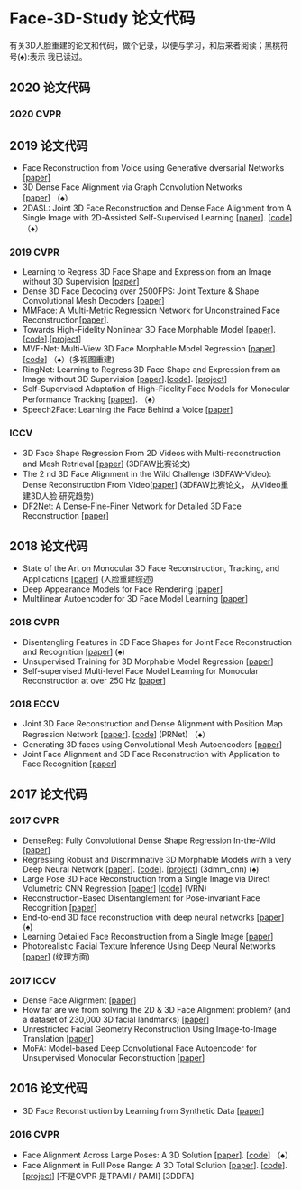 # Face-3D-Study 论文代码
有关3D人脸重建的论文和代码，做个记录，以便与学习，和后来者阅读；黑桃符号(&spades;):表示 我已读过。
## 2020 论文代码
### 2020 CVPR


## 2019  论文代码
- Face Reconstruction from Voice using Generative dversarial Networks [[paper]](http://papers.nips.cc/paper/8768-face-reconstruction-from-voice-using-generative-adversarial-networks)
- 3D Dense Face Alignment via Graph Convolution Networks [[paper](https://arxiv.org/abs/1904.05562#:~:text=Recently%2C%203D%20face%20reconstruction%20and,of%20face%20with%20pose%20information.)] （&spades;）
- 2DASL: Joint 3D Face Reconstruction and Dense Face Alignment from A Single Image with 2D-Assisted Self-Supervised Learning [[paper](https://github.com/XgTu/2DASL)]. [[code](https://arxiv.org/abs/1903.09359)] （&spades;）
### 2019 CVPR
- Learning to Regress 3D Face Shape and Expression from an Image without 3D Supervision [[paper](http://openaccess.thecvf.com/content_CVPR_2019/html/Sanyal_Learning_to_Regress_3D_Face_Shape_and_Expression_From_an_CVPR_2019_paper.html)]
- Dense 3D Face Decoding over 2500FPS: Joint Texture & Shape Convolutional Mesh Decoders [[paper](http://openaccess.thecvf.com/content_CVPR_2019/html/Zhou_Dense_3D_Face_Decoding_Over_2500FPS_Joint_Texture__Shape_CVPR_2019_paper.html)]
- MMFace: A Multi-Metric Regression Network for Unconstrained Face Reconstruction[[paper](http://openaccess.thecvf.com/content_CVPR_2019/html/Yi_MMFace_A_Multi-Metric_Regression_Network_for_Unconstrained_Face_Reconstruction_CVPR_2019_paper.html)]. 
- Towards High-Fidelity Nonlinear 3D Face Morphable Model [[paper](http://openaccess.thecvf.com/content_CVPR_2019/html/Tran_Towards_High-Fidelity_Nonlinear_3D_Face_Morphable_Model_CVPR_2019_paper.html)]. [[code](https://github.com/tranluan/Nonlinear_Face_3DMM)].[[project](http://cvlab.cse.msu.edu/project-nonlinear-3dmm.html)]
- MVF-Net: Multi-View 3D Face Morphable Model Regression [[paper](http://openaccess.thecvf.com/content_CVPR_2019/html/Wu_MVF-Net_Multi-View_3D_Face_Morphable_Model_Regression_CVPR_2019_paper.html)]. [[code](https://github.com/Fanziapril/mvfnet)] （&spades;）(多视图重建)
-  RingNet: Learning to Regress 3D Face Shape and Expression from an Image without 3D Supervision [[paper](http://openaccess.thecvf.com/content_CVPR_2019/html/Sanyal_Learning_to_Regress_3D_Face_Shape_and_Expression_From_an_CVPR_2019_paper.html)].[[code](https://github.com/soubhiksanyal/RingNet)]. [[project](https://ringnet.is.tue.mpg.de/)]
- Self-Supervised Adaptation of High-Fidelity Face Models for Monocular Performance Tracking [[paper](http://openaccess.thecvf.com/content_CVPR_2019/html/Yoon_Self-Supervised_Adaptation_of_High-Fidelity_Face_Models_for_Monocular_Performance_Tracking_CVPR_2019_paper.html)].  （&spades;）
- Speech2Face: Learning the Face Behind a Voice [[paper](http://openaccess.thecvf.com/content_CVPR_2019/html/Oh_Speech2Face_Learning_the_Face_Behind_a_Voice_CVPR_2019_paper.html)]
### ICCV
 - 3D Face Shape Regression From 2D Videos with Multi-reconstruction and Mesh Retrieval [[paper](http://openaccess.thecvf.com/content_ICCVW_2019/html/3DFAW/Shao_3D_Face_Shape_Regression_From_2D_Videos_with_Multi-Reconstruction_and_ICCVW_2019_paper.html)] (3DFAW比赛论文) 
 - The 2 nd 3D Face Alignment in the Wild Challenge (3DFAW-Video): Dense Reconstruction From Video[[paper](http://openaccess.thecvf.com/content_ICCVW_2019/html/3DFAW/Pillai_The_2nd_3D_Face_Alignment_in_the_Wild_Challenge_3DFAW-Video_ICCVW_2019_paper.html)]  (3DFAW比赛论文， 从Video重建3D人脸  研究趋势) 
 - DF2Net: A Dense-Fine-Finer Network for Detailed 3D Face Reconstruction [[paper](http://openaccess.thecvf.com/content_ICCV_2019/papers/Zeng_DF2Net_A_Dense-Fine-Finer_Network_for_Detailed_3D_Face_Reconstruction_ICCV_2019_paper.pdf)]
## 2018 论文代码
- State of the Art on Monocular 3D Face Reconstruction, Tracking, and Applications [[paper](https://studios.disneyresearch.com/wp-content/uploads/2019/03/State-of-the-Art-on-Monocular-3D-Face-Reconstruction-Tracking-and-Applications-1.pdf)] (人脸重建综述)
- Deep Appearance Models for Face Rendering [[paper](https://dl.acm.org/doi/abs/10.1145/3197517.3201401)]
- Multilinear Autoencoder for 3D Face Model Learning [[paper](https://hal.archives-ouvertes.fr/hal-01700934/document)]
### 2018 CVPR
- Disentangling Features in 3D Face Shapes for Joint Face Reconstruction and Recognition [[paper](http://openaccess.thecvf.com/content_cvpr_2018/html/Liu_Disentangling_Features_in_CVPR_2018_paper.html)] (&spades;)
- Unsupervised Training for 3D Morphable Model Regression [[paper](http://openaccess.thecvf.com/content_cvpr_2018/html/Genova_Unsupervised_Training_for_CVPR_2018_paper.html)]
- Self-supervised Multi-level Face Model Learning for Monocular Reconstruction at over 250 Hz [[paper](http://openaccess.thecvf.com/content_cvpr_2018/html/Tewari_Self-Supervised_Multi-Level_Face_CVPR_2018_paper.html)]
### 2018 ECCV
- Joint 3D Face Reconstruction and Dense Alignment with Position Map Regression Network [[paper](http://openaccess.thecvf.com/content_ECCV_2018/html/Yao_Feng_Joint_3D_Face_ECCV_2018_paper.html)]. [[code](https://github.com/YadiraF/PRNet)] (PRNet) （&spades;）
- Generating 3D faces using Convolutional Mesh Autoencoders [[paper](http://openaccess.thecvf.com/content_ECCV_2018/html/Anurag_Ranjan_Generating_3D_Faces_ECCV_2018_paper.html)]
- Joint Face Alignment and 3D Face Reconstruction with Application to Face Recognition [[paper](https://arxiv.org/pdf/1708.02734.pdf)]

## 2017 论文代码
### 2017 CVPR
- DenseReg: Fully Convolutional Dense Shape Regression In-the-Wild [[paper](http://openaccess.thecvf.com/content_cvpr_2017/html/Guler_DenseReg_Fully_Convolutional_CVPR_2017_paper.html)]
- Regressing Robust and Discriminative 3D Morphable Models with a very Deep Neural Network [[paper](http://openaccess.thecvf.com/content_cvpr_2017/html/Tran_Regressing_Robust_and_CVPR_2017_paper.html)]. [[code](https://github.com/anhttran/3dmm_cnn)]. [[project](https://talhassner.github.io/home/publication/2017_CVPR)] (3dmm_cnn) (&spades;)
- Large Pose 3D Face Reconstruction from a Single Image via Direct Volumetric CNN Regression [[paper](http://openaccess.thecvf.com/content_iccv_2017/html/Jackson_Large_Pose_3D_ICCV_2017_paper.html)] [[code](https://github.com/AaronJackson/vrn)] (VRN)
- Reconstruction-Based Disentanglement for Pose-invariant Face Recognition [[paper](http://openaccess.thecvf.com/content_iccv_2017/html/Peng_Reconstruction-Based_Disentanglement_for_ICCV_2017_paper.html)]
- End-to-end 3D face reconstruction with deep neural networks [[paper](http://openaccess.thecvf.com/content_cvpr_2017/html/Dou_End-To-End_3D_Face_CVPR_2017_paper.html)]   (&spades;)
- Learning Detailed Face Reconstruction from a Single Image [[paper](http://openaccess.thecvf.com/content_cvpr_2017/html/Richardson_Learning_Detailed_Face_CVPR_2017_paper.html)]
- Photorealistic Facial Texture Inference Using Deep Neural Networks [[paper](http://openaccess.thecvf.com/content_cvpr_2017/html/Saito_Photorealistic_Facial_Texture_CVPR_2017_paper.html)]  (纹理方面)
### 2017 ICCV
- Dense Face Alignment [[paper](http://openaccess.thecvf.com/content_ICCV_2017_workshops/w23/html/Liu_Dense_Face_Alignment_ICCV_2017_paper.html)]
- How far are we from solving the 2D & 3D Face Alignment problem? (and a dataset of 230,000 3D facial landmarks) [[paper](http://openaccess.thecvf.com/content_iccv_2017/html/Bulat_How_Far_Are_ICCV_2017_paper.html)]
- Unrestricted Facial Geometry Reconstruction Using Image-to-Image Translation [[paper](http://openaccess.thecvf.com/content_iccv_2017/html/Sela_Unrestricted_Facial_Geometry_ICCV_2017_paper.html)]
- MoFA: Model-based Deep Convolutional Face Autoencoder for Unsupervised Monocular Reconstruction [[paper](http://openaccess.thecvf.com/content_ICCV_2017_workshops/w19/html/Tewari_MoFA_Model-Based_Deep_ICCV_2017_paper.html)]

## 2016 论文代码
- 3D Face Reconstruction by Learning from Synthetic Data [[paper](https://arxiv.org/abs/1609.04387)]
### 2016 CVPR
- Face Alignment Across Large Poses: A 3D Solution [[paper](http://openaccess.thecvf.com/content_cvpr_2016/html/Zhu_Face_Alignment_Across_CVPR_2016_paper.html)]. [[code](https://github.com/cleardusk/3DDFA)] （&spades;）
- Face Alignment in Full Pose Range: A 3D Total Solution [[paper](https://arxiv.org/abs/1804.01005)]. [[code](https://github.com/cleardusk/3DDFA)]. [[project](http://www.cbsr.ia.ac.cn/users/xiangyuzhu/projects/3DDFA/main.htm)]  [不是CVPR 是TPAMI / PAMI] [3DDFA]

